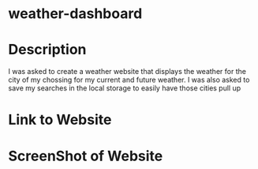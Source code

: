 # weather-dashboard

# Description
I was asked to create a weather website that displays the weather for the city of my chossing for my current and future weather. I was also asked to save my searches in the local storage to easily have those cities pull up

# Link to Website

# ScreenShot of Website
